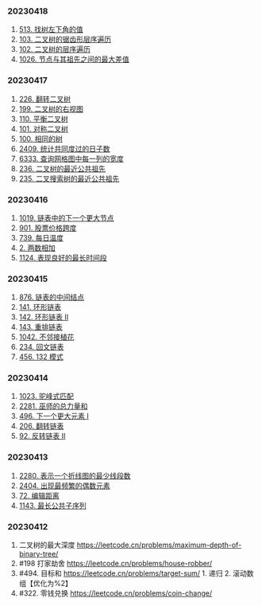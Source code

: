 
### 20230418
1. [513. 找树左下角的值](https://leetcode.cn/problems/find-bottom-left-tree-value/)
2. [103. 二叉树的锯齿形层序遍历](https://leetcode.cn/problems/binary-tree-zigzag-level-order-traversal/)
3. [102. 二叉树的层序遍历](https://leetcode.cn/problems/binary-tree-level-order-traversal/)
4. [1026. 节点与其祖先之间的最大差值](https://leetcode.cn/problems/maximum-difference-between-node-and-ancestor/)


### 20230417
1. [226. 翻转二叉树](https://leetcode.cn/problems/invert-binary-tree/)
2. [199. 二叉树的右视图](https://leetcode.cn/problems/binary-tree-right-side-view/)
3. [110. 平衡二叉树](https://leetcode.cn/problems/balanced-binary-tree/)
4. [101. 对称二叉树](https://leetcode.cn/problems/symmetric-tree/)
5. [100. 相同的树](https://leetcode.cn/problems/same-tree/)
6. [2409. 统计共同度过的日子数](https://leetcode.cn/problems/count-days-spent-together/)
7. [6333. 查询网格图中每一列的宽度](https://leetcode.cn/problems/find-the-width-of-columns-of-a-grid/)
8. [236. 二叉树的最近公共祖先](https://leetcode.cn/problems/lowest-common-ancestor-of-a-binary-tree/)
9. [235. 二叉搜索树的最近公共祖先](https://leetcode.cn/problems/lowest-common-ancestor-of-a-binary-search-tree/)

### 20230416
1. [1019. 链表中的下一个更大节点](https://leetcode.cn/problems/next-greater-node-in-linked-list/)
2. [901. 股票价格跨度](https://leetcode.cn/problems/online-stock-span/)
3. [739. 每日温度](https://leetcode.cn/problems/daily-temperatures/)
4. [2. 两数相加](https://leetcode.cn/problems/add-two-numbers/)
5. [1124. 表现良好的最长时间段](https://leetcode.cn/problems/longest-well-performing-interval/)

### 20230415
1. [876. 链表的中间结点](https://leetcode.cn/problems/middle-of-the-linked-list/)
2. [141. 环形链表](https://leetcode.cn/problems/linked-list-cycle/)
3. [142. 环形链表 II](https://leetcode.cn/problems/linked-list-cycle-ii/)
4. [143. 重排链表](https://leetcode.cn/problems/reorder-list/)
5. [1042. 不邻接植花](https://leetcode.cn/problems/flower-planting-with-no-adjacent/)
6. [234. 回文链表](https://leetcode.cn/problems/palindrome-linked-list/)
7. [456. 132 模式](https://leetcode.cn/problems/132-pattern/)


### 20230414
1. [1023. 驼峰式匹配](https://leetcode.cn/problems/camelcase-matching/)
2. [2281. 巫师的总力量和](https://leetcode.cn/problems/sum-of-total-strength-of-wizards/)
3. [496. 下一个更大元素 I](https://leetcode.cn/problems/next-greater-element-i/)
4. [206. 翻转链表](https://leetcode.cn/problems/reverse-linked-list/submissions/)
5. [92. 反转链表 II](https://leetcode.cn/problems/reverse-linked-list-ii/)


### 20230413
1. [2280. 表示一个折线图的最少线段数](https://leetcode.cn/problems/minimum-lines-to-represent-a-line-chart/)
2. [2404. 出现最频繁的偶数元素](https://leetcode.cn/problems/most-frequent-even-element/)
3. [72. 编辑距离](https://leetcode.cn/problems/edit-distance/)
4. [1143. 最长公共子序列](https://leetcode.cn/problems/longest-common-subsequence/)



### 20230412 
1. 二叉树的最大深度 https://leetcode.cn/problems/maximum-depth-of-binary-tree/
2. #198 打家劫舍 https://leetcode.cn/problems/house-robber/
3. #494. 目标和 https://leetcode.cn/problems/target-sum/ 1. 递归 2. 滚动数组【优化为%2】
4. #322. 零钱兑换 https://leetcode.cn/problems/coin-change/